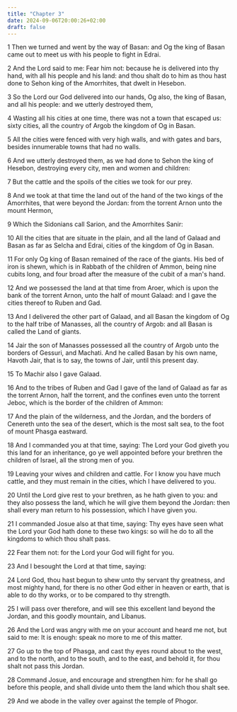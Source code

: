 ```yaml
---
title: "Chapter 3"
date: 2024-09-06T20:00:26+02:00
draft: false
---
```



1 Then we turned and went by the way of Basan: and Og the king of Basan came out to meet us with his people to fight in Edrai.

2 And the Lord said to me: Fear him not: because he is delivered into thy hand, with all his people and his land: and thou shalt do to him as thou hast done to Sehon king of the Amorrhites, that dwelt in Hesebon.

3 So the Lord our God delivered into our hands, Og also, the king of Basan, and all his people: and we utterly destroyed them,

4 Wasting all his cities at one time, there was not a town that escaped us: sixty cities, all the country of Argob the kingdom of Og in Basan.

5 All the cities were fenced with very high walls, and with gates and bars, besides innumerable towns that had no walls.

6 And we utterly destroyed them, as we had done to Sehon the king of Hesebon, destroying every city, men and women and children:

7 But the cattle and the spoils of the cities we took for our prey.

8 And we took at that time the land out of the hand of the two kings of the Amorrhites, that were beyond the Jordan: from the torrent Arnon unto the mount Hermon,

9 Which the Sidonians call Sarion, and the Amorrhites Sanir:

10 All the cities that are situate in the plain, and all the land of Galaad and Basan as far as Selcha and Edrai, cities of the kingdom of Og in Basan.

11 For only Og king of Basan remained of the race of the giants. His bed of iron is shewn, which is in Rabbath of the children of Ammon, being nine cubits long, and four broad after the measure of the cubit of a man's hand.

12 And we possessed the land at that time from Aroer, which is upon the bank of the torrent Arnon, unto the half of mount Galaad: and I gave the cities thereof to Ruben and Gad.

13 And I delivered the other part of Galaad, and all Basan the kingdom of Og to the half tribe of Manasses, all the country of Argob: and all Basan is called the Land of giants.

14 Jair the son of Manasses possessed all the country of Argob unto the borders of Gessuri, and Machati. And he called Basan by his own name, Havoth Jair, that is to say, the towns of Jair, until this present day.

15 To Machir also I gave Galaad.

16 And to the tribes of Ruben and Gad I gave of the land of Galaad as far as the torrent Arnon, half the torrent, and the confines even unto the torrent Jeboc, which is the border of the children of Ammon:

17 And the plain of the wilderness, and the Jordan, and the borders of Cenereth unto the sea of the desert, which is the most salt sea, to the foot of mount Phasga eastward.

18 And I commanded you at that time, saying: The Lord your God giveth you this land for an inheritance, go ye well appointed before your brethren the children of Israel, all the strong men of you.

19 Leaving your wives and children and cattle. For I know you have much cattle, and they must remain in the cities, which I have delivered to you.

20 Until the Lord give rest to your brethren, as he hath given to you: and they also possess the land, which he will give them beyond the Jordan: then shall every man return to his possession, which I have given you.

21 I commanded Josue also at that time, saying: Thy eyes have seen what the Lord your God hath done to these two kings: so will he do to all the kingdoms to which thou shalt pass.

22 Fear them not: for the Lord your God will fight for you.

23 And I besought the Lord at that time, saying:

24 Lord God, thou hast begun to shew unto thy servant thy greatness, and most mighty hand, for there is no other God either in heaven or earth, that is able to do thy works, or to be compared to thy strength.

25 I will pass over therefore, and will see this excellent land beyond the Jordan, and this goodly mountain, and Libanus.

26 And the Lord was angry with me on your account and heard me not, but said to me: It is enough: speak no more to me of this matter.

27 Go up to the top of Phasga, and cast thy eyes round about to the west, and to the north, and to the south, and to the east, and behold it, for thou shalt not pass this Jordan.

28 Command Josue, and encourage and strengthen him: for he shall go before this people, and shall divide unto them the land which thou shalt see.

29 And we abode in the valley over against the temple of Phogor.

